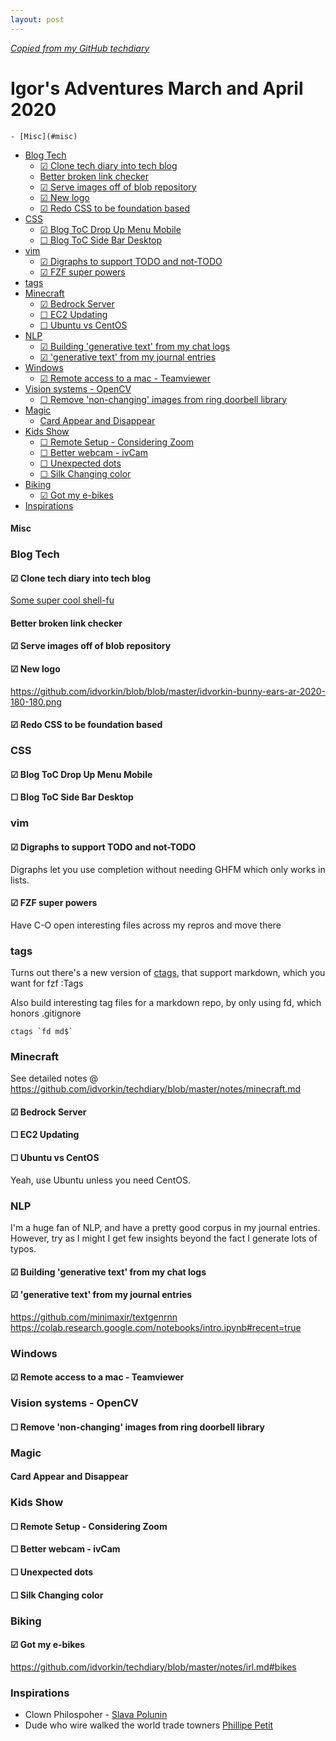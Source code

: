 ```yaml
---
layout: post
---
```


_[Copied from my GitHub techdiary](https://github.com/idvorkin/techdiary/blob/master/notes/time-off-3-2020.md)_

# Igor's Adventures March and April 2020

<!-- vim-markdown-toc GFM -->

    - [Misc](#misc)

- [Blog Tech](#blog-tech)
  - [☑ Clone tech diary into tech blog](#-clone-tech-diary-into-tech-blog)
  - [Better broken link checker](#better-broken-link-checker)
  - [☑ Serve images off of blob repository](#-serve-images-off-of-blob-repository)
  - [☑ New logo](#-new-logo)
  - [☑ Redo CSS to be foundation based](#-redo-css-to-be-foundation-based)
- [CSS](#css)
  - [☑ Blog ToC Drop Up Menu Mobile](#-blog-toc-drop-up-menu-mobile)
  - [☐ Blog ToC Side Bar Desktop](#-blog-toc-side-bar-desktop)
- [vim](#vim)
  - [☑ Digraphs to support TODO and not-TODO](#-digraphs-to-support-todo-and-not-todo)
  - [☑ FZF super powers](#-fzf-super-powers)
- [tags](#tags)
- [Minecraft](#minecraft)
  - [☑ Bedrock Server](#-bedrock-server)
  - [☐ EC2 Updating](#-ec2-updating)
  - [☐ Ubuntu vs CentOS](#-ubuntu-vs-centos)
- [NLP](#nlp)
  - [☑ Building 'generative text' from my chat logs](#-building-generative-text-from-my-chat-logs)
  - [☑ 'generative text' from my journal entries](#-generative-text-from-my-journal-entries)
- [Windows](#windows)
  - [☑ Remote access to a mac - Teamviewer](#-remote-access-to-a-mac---teamviewer)
- [Vision systems - OpenCV](#vision-systems---opencv)
  - [☐ Remove 'non-changing' images from ring doorbell library](#-remove-non-changing-images-from-ring-doorbell-library)
- [Magic](#magic)
  - [Card Appear and Disappear](#card-appear-and-disappear)
- [Kids Show](#kids-show)
  - [☐ Remote Setup - Considering Zoom](#-remote-setup---considering-zoom)
  - [☐ Better webcam - ivCam](#-better-webcam---ivcam)
  - [☐ Unexpected dots](#-unexpected-dots)
  - [☐ Silk Changing color](#-silk-changing-color)
- [Biking](#biking)
  - [☑ Got my e-bikes](#-got-my-e-bikes)
- [Inspirations](#inspirations)

<!-- vim-markdown-toc -->

#### Misc

### Blog Tech

#### ☑ Clone tech diary into tech blog

[Some super cool shell-fu](https://github.com/idvorkin/idvorkin.github.io/blob/master/clone_td.sh)

#### Better broken link checker

#### ☑ Serve images off of blob repository

#### ☑ New logo

https://github.com/idvorkin/blob/blob/master/idvorkin-bunny-ears-ar-2020-180-180.png

#### ☑ Redo CSS to be foundation based

### CSS

#### ☑ Blog ToC Drop Up Menu Mobile

#### ☐ Blog ToC Side Bar Desktop

### vim

#### ☑ Digraphs to support TODO and not-TODO

Digraphs let you use completion without needing GHFM which only works in lists.

#### ☑ FZF super powers

Have C-O open interesting files across my repros and move there

### tags

Turns out there's a new version of [ctags](https://github.com/universal-ctags/homebrew-universal-ctags), that support markdown, which you want for fzf :Tags

Also build interesting tag files for a markdown repo, by only using fd, which honors .gitignore

    ctags `fd md$`

### Minecraft

See detailed notes @ https://github.com/idvorkin/techdiary/blob/master/notes/minecraft.md

#### ☑ Bedrock Server

#### ☐ EC2 Updating

#### ☐ Ubuntu vs CentOS

Yeah, use Ubuntu unless you need CentOS.

### NLP

I'm a huge fan of NLP, and have a pretty good corpus in my journal entries.
However, try as I might I get few insights beyond the fact I generate lots of typos.

#### ☑ Building 'generative text' from my chat logs

#### ☑ 'generative text' from my journal entries

https://github.com/minimaxir/textgenrnn
https://colab.research.google.com/notebooks/intro.ipynb#recent=true

### Windows

#### ☑ Remote access to a mac - Teamviewer

### Vision systems - OpenCV

#### ☐ Remove 'non-changing' images from ring doorbell library

### Magic

#### Card Appear and Disappear

### Kids Show

#### ☐ Remote Setup - Considering Zoom

#### ☐ Better webcam - ivCam

#### ☐ Unexpected dots

#### ☐ Silk Changing color

### Biking

#### ☑ Got my e-bikes

https://github.com/idvorkin/techdiary/blob/master/notes/irl.md#bikes

### Inspirations

- Clown Philospoher - [Slava Polunin](https://www.youtube.com/watch?v=k4uT3ergY04)
- Dude who wire walked the world trade towners [Phillipe Petit](https://en.wikipedia.org/wiki/Philippe_Petit)
